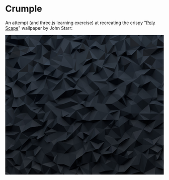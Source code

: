 # Crumple

An attempt (and three.js learning exercise) at recreating the crispy "[Poly Scape](https://dribbble.com/shots/1132671-Poly-Scape)" wallpaper by John Starr:

![Alt text](/inspiration/LOWPOLY_1.jpg?raw=true "Poly Scape")
